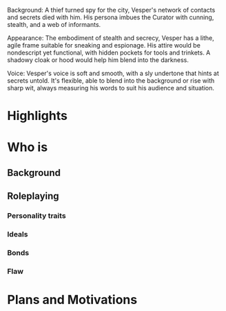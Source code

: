 Background: A thief turned spy for the city, Vesper's network of contacts and secrets died with him. His persona imbues the Curator with cunning, stealth, and a web of informants.

Appearance: The embodiment of stealth and secrecy, Vesper has a lithe, agile frame suitable for sneaking and espionage. His attire would be nondescript yet functional, with hidden pockets for tools and trinkets. A shadowy cloak or hood would help him blend into the darkness.

Voice: Vesper's voice is soft and smooth, with a sly undertone that hints at secrets untold. It's flexible, able to blend into the background or rise with sharp wit, always measuring his words to suit his audience and situation.
# Highlights
# Who is 
## Background
## Roleplaying 
### Personality traits
### Ideals
### Bonds
### Flaw
# Plans and Motivations